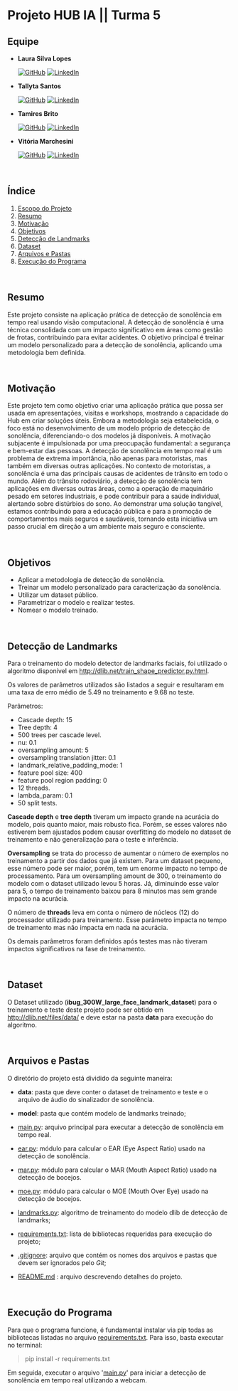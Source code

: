 # Projeto HUB IA || Turma 5

## Equipe

* **Laura Silva Lopes**
  
   [![GitHub](https://img.shields.io/badge/-GitHub-orange)](https://github.com/lauraslopes)
   [![LinkedIn](https://img.shields.io/badge/-LinkedIn-blue)](https://www.linkedin.com/in/laura-silva-lopes/)

* **Tallyta Santos**

    [![GitHub](https://img.shields.io/badge/-GitHub-orange)](https://github.com/tallypy)
    [![LinkedIn](https://img.shields.io/badge/-LinkedIn-blue)](https://www.linkedin.com/in/tallyta-santos/)

* **Tamires Brito**
     
    [![GitHub](https://img.shields.io/badge/-GitHub-orange)](https://github.com/tamiressbrito)
    [![LinkedIn](https://img.shields.io/badge/-LinkedIn-blue)](https://www.linkedin.com/in/tamiresbrito/)

* **Vitória Marchesini**

    [![GitHub](https://img.shields.io/badge/-GitHub-orange)](https://github.com/MarchVitoria)
    [![LinkedIn](https://img.shields.io/badge/-LinkedIn-blue)](https://www.linkedin.com/in/vit%C3%B3ria-marchesini-239412191/)


&nbsp;

## Índice

1. [Escopo do Projeto](#escopo-do-projeto)
2. [Resumo](#resumo)
3. [Motivação](#motivação)
4. [Objetivos](#objetivos)
5. [Detecção de Landmarks](#deteccao-landmarks)
6. [Dataset](#dataset)
7. [Arquivos e Pastas](#arquivos-e-pastas)
8. [Execução do Programa](#execução-do-algoritmo)

&nbsp;

## Resumo <a id="resumo"></a>

Este projeto consiste na aplicação prática de detecção de sonolência em tempo real usando visão computacional. A detecção de sonolência é uma técnica consolidada com um impacto significativo em áreas como gestão de frotas, contribuindo para evitar acidentes. O objetivo principal é treinar um modelo personalizado para a detecção de sonolência, aplicando uma metodologia bem definida.

&nbsp;

## Motivação <a id="motivação"></a>

Este projeto tem como objetivo criar uma aplicação prática que possa ser usada em apresentações, visitas e workshops, mostrando a capacidade do Hub em criar soluções úteis. Embora a metodologia seja estabelecida, o foco está no desenvolvimento de um modelo próprio de detecção de sonolência, diferenciando-o dos modelos já disponíveis. A motivação subjacente é impulsionada por uma preocupação fundamental: a segurança e bem-estar das pessoas. A detecção de sonolência em tempo real é um problema de extrema importância, não apenas para motoristas, mas também em diversas outras aplicações. No contexto de motoristas, a sonolência é uma das principais causas de acidentes de trânsito em todo o mundo. Além do trânsito rodoviário, a detecção de sonolência tem aplicações em diversas outras áreas, como a operação de maquinário pesado em setores industriais, e pode contribuir para a saúde individual, alertando sobre distúrbios do sono. Ao demonstrar uma solução tangível, estamos contribuindo para a educação pública e para a promoção de comportamentos mais seguros e saudáveis, tornando esta iniciativa um passo crucial em direção a um ambiente mais seguro e consciente.

&nbsp;

## Objetivos <a id="objetivos"></a>

* Aplicar a metodologia de detecção de sonolência.
* Treinar um modelo personalizado para caracterização da sonolência.
* Utilizar um dataset público.
* Parametrizar o modelo e realizar testes.
* Nomear o modelo treinado.

&nbsp;

## Detecção de Landmarks <a id="deteccao-landmarks"></a>

Para o treinamento do modelo detector de landmarks faciais, foi utilizado o algoritmo disponível em http://dlib.net/train_shape_predictor.py.html.

Os valores de parâmetros utilizados são listados a seguir e resultaram em uma taxa de erro médio de 5.49 no treinamento e 9.68 no teste.

Parâmetros:
* Cascade depth: 15
* Tree depth: 4
* 500 trees per cascade level.
* nu: 0.1
* oversampling amount: 5
* oversampling translation jitter: 0.1
* landmark_relative_padding_mode: 1
* feature pool size: 400
* feature pool region padding: 0
* 12 threads.
* lambda_param: 0.1
* 50 split tests.

**Cascade depth** e **tree depth** tiveram um impacto grande na acurácia do modelo, pois quanto maior, mais robusto fica. Porém, se esses valores não estiverem bem ajustados podem causar overfitting do modelo no dataset de treinamento e não generalização para o teste e inferência.

**Oversampling** se trata do processo de aumentar o número de exemplos no treinamento a partir dos dados que já existem. Para um dataset pequeno, esse número pode ser maior, porém, tem um enorme impacto no tempo de processamento. Para um oversampling amount de 300, o treinamento do modelo com o dataset utilizado levou 5 horas. Já, diminuindo esse valor para 5, o tempo de treinamento baixou para 8 minutos mas sem grande impacto na acurácia.

O número de **threads** leva em conta o número de núcleos (12) do processador utilizado para treinamento. Esse parâmetro impacta no tempo de treinamento mas não impacta em nada na acurácia.

Os demais parâmetros foram definidos após testes mas não tiveram impactos significativos na fase de treinamento.

&nbsp;

## Dataset <a id="dataset"></a>

O Dataset utilizado (**ibug_300W_large_face_landmark_dataset**) para o treinamento e teste deste projeto pode ser obtido em http://dlib.net/files/data/
e deve estar na pasta **data** para execução do algoritmo.

&nbsp;

## Arquivos e Pastas <a id="arquivos-e-pastas"></a>

O diretório do projeto está dividido da seguinte maneira:

* **data**: pasta que deve conter o dataset de treinamento e teste e o arquivo de áudio do sinalizador de sonolência.

* **model**: pasta que contém modelo de landmarks treinado;

* [main.py](main.py): arquivo principal para executar a detecção de sonolência em tempo real.

* [ear.py](ear.py): módulo para calcular o EAR (Eye Aspect Ratio) usado na detecção de sonolência.

* [mar.py](mar.py): módulo para calcular o MAR (Mouth Aspect Ratio) usado na detecção de bocejos.

* [moe.py](moe.py): módulo para calcular o MOE (Mouth Over Eye) usado na detecção de bocejos.

* [landmarks.py](landmarks.py): algoritmo de treinamento do modelo dlib de detecção de landmarks;

* [requirements.txt](requirements.txt): lista de bibliotecas requeridas para execução do projeto;

* [.gitignore](.gitignore): arquivo que contém os nomes dos arquivos e pastas que devem ser ignorados pelo *Git*;

* [README.md](README.md) : arquivo descrevendo detalhes do projeto.

&nbsp;

## Execução do Programa <a id="execução-do-programa"></a>

Para que o programa funcione, é fundamental instalar via pip todas as bibliotecas listadas no arquivo [requirements.txt](requirements.txt). Para isso, basta executar no terminal:

> pip install -r requirements.txt

Em seguida, executar o arquivo '[main.py](main.py)' para iniciar a detecção de sonolência em tempo real utilizando a webcam.

&nbsp;
